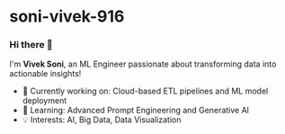 # soni-vivek-916
### Hi there 👋
I'm **Vivek Soni**, an ML Engineer passionate about transforming data into actionable insights!  

- 🔭 Currently working on: Cloud-based ETL pipelines and ML model deployment  
- 🌱 Learning: Advanced Prompt Engineering and Generative AI  
- 💡 Interests: AI, Big Data, Data Visualization  
